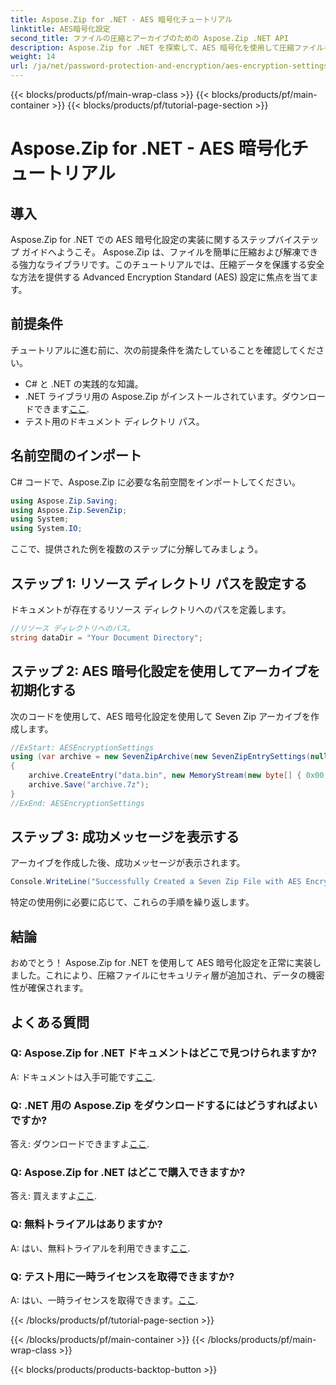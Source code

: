 ```yaml
---
title: Aspose.Zip for .NET - AES 暗号化チュートリアル
linktitle: AES暗号化設定
second_title: ファイルの圧縮とアーカイブのための Aspose.Zip .NET API
description: Aspose.Zip for .NET を探索して、AES 暗号化を使用して圧縮ファイルを保護します。効率的なデータ保護のために今すぐダウンロードしてください。
weight: 14
url: /ja/net/password-protection-and-encryption/aes-encryption-settings/
---
```


{{< blocks/products/pf/main-wrap-class >}}
{{< blocks/products/pf/main-container >}}
{{< blocks/products/pf/tutorial-page-section >}}

# Aspose.Zip for .NET - AES 暗号化チュートリアル


## 導入

Aspose.Zip for .NET での AES 暗号化設定の実装に関するステップバイステップ ガイドへようこそ。 Aspose.Zip は、ファイルを簡単に圧縮および解凍できる強力なライブラリです。このチュートリアルでは、圧縮データを保護する安全な方法を提供する Advanced Encryption Standard (AES) 設定に焦点を当てます。

## 前提条件

チュートリアルに進む前に、次の前提条件を満たしていることを確認してください。

- C# と .NET の実践的な知識。
-  .NET ライブラリ用の Aspose.Zip がインストールされています。ダウンロードできます[ここ](https://releases.aspose.com/zip/net/).
- テスト用のドキュメント ディレクトリ パス。

## 名前空間のインポート

C# コードで、Aspose.Zip に必要な名前空間をインポートしてください。

```csharp
using Aspose.Zip.Saving;
using Aspose.Zip.SevenZip;
using System;
using System.IO;
```

ここで、提供された例を複数のステップに分解してみましょう。

## ステップ 1: リソース ディレクトリ パスを設定する

ドキュメントが存在するリソース ディレクトリへのパスを定義します。

```csharp
//リソース ディレクトリへのパス。
string dataDir = "Your Document Directory";
```

## ステップ 2: AES 暗号化設定を使用してアーカイブを初期化する

次のコードを使用して、AES 暗号化設定を使用して Seven Zip アーカイブを作成します。

```csharp
//ExStart: AESEncryptionSettings
using (var archive = new SevenZipArchive(new SevenZipEntrySettings(null, new SevenZipAESEncryptionSettings("p@s$"))))
{
    archive.CreateEntry("data.bin", new MemoryStream(new byte[] { 0x00, 0xFF }));
    archive.Save("archive.7z");
}
//ExEnd: AESEncryptionSettings
```

## ステップ 3: 成功メッセージを表示する

アーカイブを作成した後、成功メッセージが表示されます。

```csharp
Console.WriteLine("Successfully Created a Seven Zip File with AES Encryption Settings");
```

特定の使用例に必要に応じて、これらの手順を繰り返します。

## 結論

おめでとう！ Aspose.Zip for .NET を使用して AES 暗号化設定を正常に実装しました。これにより、圧縮ファイルにセキュリティ層が追加され、データの機密性が確保されます。

## よくある質問

### Q: Aspose.Zip for .NET ドキュメントはどこで見つけられますか?
 A: ドキュメントは入手可能です[ここ](https://reference.aspose.com/zip/net/).

### Q: .NET 用の Aspose.Zip をダウンロードするにはどうすればよいですか?
答え: ダウンロードできますよ[ここ](https://releases.aspose.com/zip/net/).

### Q: Aspose.Zip for .NET はどこで購入できますか?
答え: 買えますよ[ここ](https://purchase.aspose.com/buy).

### Q: 無料トライアルはありますか?
 A: はい、無料トライアルを利用できます[ここ](https://releases.aspose.com/).

### Q: テスト用に一時ライセンスを取得できますか?
 A: はい、一時ライセンスを取得できます。[ここ](https://purchase.aspose.com/temporary-license/).


{{< /blocks/products/pf/tutorial-page-section >}}

{{< /blocks/products/pf/main-container >}}
{{< /blocks/products/pf/main-wrap-class >}}

{{< blocks/products/products-backtop-button >}}
